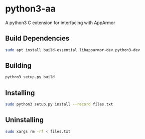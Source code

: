 # python3-aa
A python3 C extension for interfacing with AppArmor 

## Build Dependencies
```bash
sudo apt install build-essential libapparmor-dev python3-dev
```

## Building
```bash
python3 setup.py build
```

## Installing
```bash
sudo python3 setup.py install --record files.txt
```

## Uninstalling
```bash
sudo xargs rm -rf < files.txt
```
